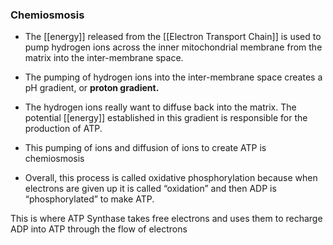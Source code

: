 ### Chemiosmosis

*   The [[energy]] released from the [[Electron Transport Chain]] is used to pump hydrogen ions across the inner mitochondrial membrane from the matrix into the inter-membrane space.
    
*   The pumping of hydrogen ions into the inter-membrane space creates a pH gradient, or **proton gradient.**
    
*   The hydrogen ions really want to diffuse back into the matrix. The potential [[energy]] established in this gradient is responsible for the production of ATP.
    
*   This pumping of ions and diffusion of ions to create ATP is chemiosmosis
    
*   Overall, this process is called oxidative phosphorylation because when electrons are given up it is called “oxidation” and then ADP is “phosphorylated” to make ATP.

This is where ATP Synthase takes free electrons and uses them to recharge ADP into ATP through the flow of electrons